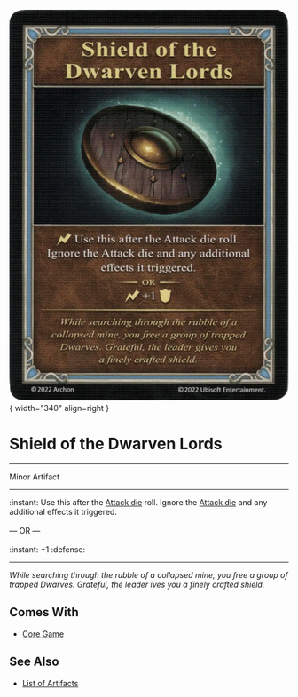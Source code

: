 ![Shield of the Dwarven Lords](../assets/artifacts_minor-shield_of_the_dwarven_lords.webp){ width="340" align=right }

# Shield of the Dwarven Lords
___
Minor Artifact
___
:instant: Use this after the [Attack die](../dice.md#attack-die) roll. Ignore the [Attack die](../dice.md#attack-die) and any additional effects it triggered.<br><br>— OR —<br><br>:instant: +1 :defense:
___
*While searching through the rubble of a collapsed mine, you free a group of trapped Dwarves. Grateful, the leader ives you a finely crafted shield.*


## Comes With

- [Core Game](../content.md)


## See Also

- [List of Artifacts](../artifacts.md)
